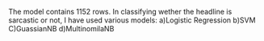 The model contains 1152 rows.
In classifying wether the headline is sarcastic or not, I have used various models:
  a)Logistic Regression
  b)SVM
  C)GuassianNB
  d)MultinomilaNB
